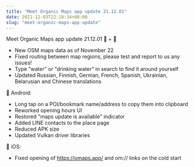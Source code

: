 ```yaml
---
title: "Meet Organic Maps app update 21.12.01"
date: 2021-12-03T22:18:34+00:00
slug: "meet-organic-maps-app-update"
---
```


Meet Organic Maps app update 21.12.01
🤖 \+ 🍏

- New OSM maps data as of November 22
- Fixed routing between map regions, please test and report to us any issues!
- Type "water" or "drinking water" in search to find it around yourself
- Updated Russian, Finnish, German, French, Spanish, Ukrainian, Belarusian and Chinese translations

🤖 Android:

- Long tap on a POI/bookmark name/address to copy them into clipboard
- Reworked opening hours UI
- Restored "maps update is available" indicator
- Added LINE contacts to the place page
- Reduced APK size
- Updated Vulkan driver libraries

 iOS:

- Fixed opening of <https://omaps.app/> and om:// links on the cold start
